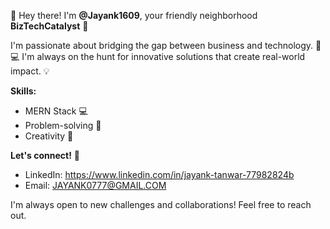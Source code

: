 👋 Hey there! I'm **@Jayank1609**, your friendly neighborhood **BizTechCatalyst** 🚀

I'm passionate about bridging the gap between business and technology. 💼💻 I'm always on the hunt for innovative solutions that create real-world impact. 💡

**Skills:**
* MERN Stack 💻
* Problem-solving 🧠
* Creativity 🚀

**Let's connect!** 🤝
* LinkedIn: https://www.linkedin.com/in/jayank-tanwar-77982824b
* Email: JAYANK0777@GMAIL.COM


I'm always open to new challenges and collaborations! Feel free to reach out.
<!---
Jayank1609/Jayank1609 is a ✨ special ✨ repository because its `README.md` (this file) appears on your GitHub profile.
You can click the Preview link to take a look at your changes.
--->
